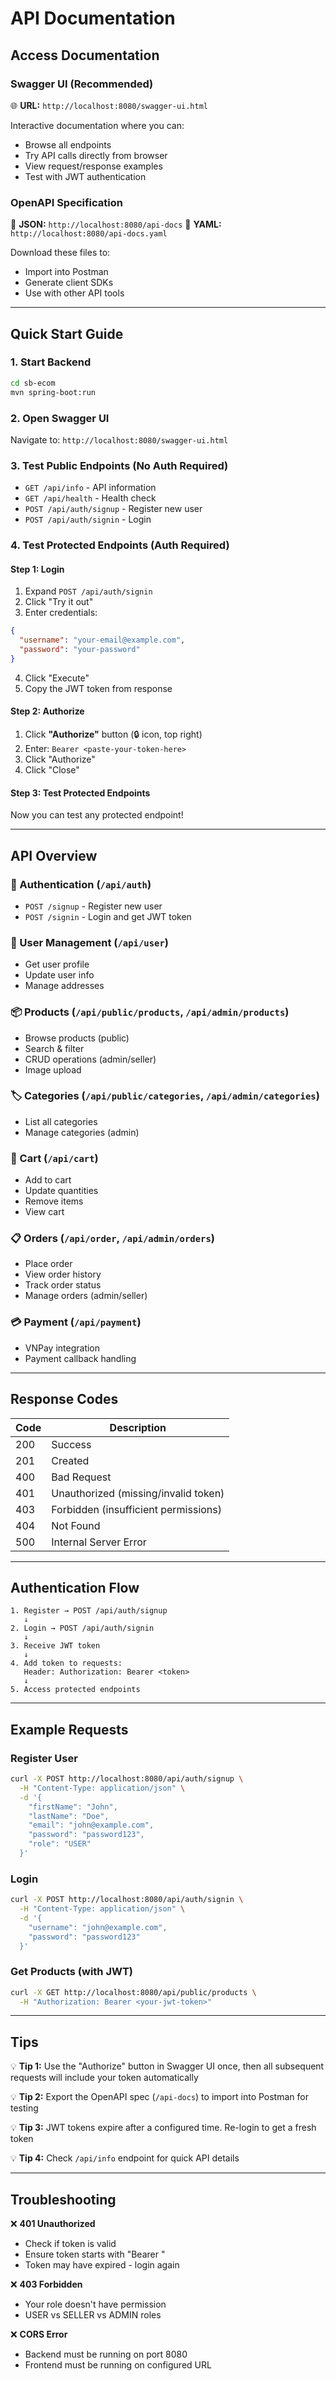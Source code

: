 # API Documentation

## Access Documentation

### Swagger UI (Recommended)
🌐 **URL:** `http://localhost:8080/swagger-ui.html`

Interactive documentation where you can:
- Browse all endpoints
- Try API calls directly from browser
- View request/response examples
- Test with JWT authentication

### OpenAPI Specification

📄 **JSON:** `http://localhost:8080/api-docs`
📄 **YAML:** `http://localhost:8080/api-docs.yaml`

Download these files to:
- Import into Postman
- Generate client SDKs
- Use with other API tools

---

## Quick Start Guide

### 1. Start Backend
```bash
cd sb-ecom
mvn spring-boot:run
```

### 2. Open Swagger UI
Navigate to: `http://localhost:8080/swagger-ui.html`

### 3. Test Public Endpoints (No Auth Required)
- `GET /api/info` - API information
- `GET /api/health` - Health check
- `POST /api/auth/signup` - Register new user
- `POST /api/auth/signin` - Login

### 4. Test Protected Endpoints (Auth Required)

#### Step 1: Login
1. Expand `POST /api/auth/signin`
2. Click "Try it out"
3. Enter credentials:
```json
{
  "username": "your-email@example.com",
  "password": "your-password"
}
```
4. Click "Execute"
5. Copy the JWT token from response

#### Step 2: Authorize
1. Click **"Authorize"** button (🔒 icon, top right)
2. Enter: `Bearer <paste-your-token-here>`
3. Click "Authorize"
4. Click "Close"

#### Step 3: Test Protected Endpoints
Now you can test any protected endpoint!

---

## API Overview

### 🔐 Authentication (`/api/auth`)
- `POST /signup` - Register new user
- `POST /signin` - Login and get JWT token

### 👤 User Management (`/api/user`)
- Get user profile
- Update user info
- Manage addresses

### 📦 Products (`/api/public/products`, `/api/admin/products`)
- Browse products (public)
- Search & filter
- CRUD operations (admin/seller)
- Image upload

### 🏷️ Categories (`/api/public/categories`, `/api/admin/categories`)
- List all categories
- Manage categories (admin)

### 🛒 Cart (`/api/cart`)
- Add to cart
- Update quantities
- Remove items
- View cart

### 📋 Orders (`/api/order`, `/api/admin/orders`)
- Place order
- View order history
- Track order status
- Manage orders (admin/seller)

### 💳 Payment (`/api/payment`)
- VNPay integration
- Payment callback handling

---

## Response Codes

| Code | Description |
|------|-------------|
| 200 | Success |
| 201 | Created |
| 400 | Bad Request |
| 401 | Unauthorized (missing/invalid token) |
| 403 | Forbidden (insufficient permissions) |
| 404 | Not Found |
| 500 | Internal Server Error |

---

## Authentication Flow

```
1. Register → POST /api/auth/signup
   ↓
2. Login → POST /api/auth/signin
   ↓
3. Receive JWT token
   ↓
4. Add token to requests:
   Header: Authorization: Bearer <token>
   ↓
5. Access protected endpoints
```

---

## Example Requests

### Register User
```bash
curl -X POST http://localhost:8080/api/auth/signup \
  -H "Content-Type: application/json" \
  -d '{
    "firstName": "John",
    "lastName": "Doe",
    "email": "john@example.com",
    "password": "password123",
    "role": "USER"
  }'
```

### Login
```bash
curl -X POST http://localhost:8080/api/auth/signin \
  -H "Content-Type: application/json" \
  -d '{
    "username": "john@example.com",
    "password": "password123"
  }'
```

### Get Products (with JWT)
```bash
curl -X GET http://localhost:8080/api/public/products \
  -H "Authorization: Bearer <your-jwt-token>"
```

---

## Tips

💡 **Tip 1:** Use the "Authorize" button in Swagger UI once, then all subsequent requests will include your token automatically

💡 **Tip 2:** Export the OpenAPI spec (`/api-docs`) to import into Postman for testing

💡 **Tip 3:** JWT tokens expire after a configured time. Re-login to get a fresh token

💡 **Tip 4:** Check `/api/info` endpoint for quick API details

---

## Troubleshooting

❌ **401 Unauthorized**
- Check if token is valid
- Ensure token starts with "Bearer "
- Token may have expired - login again

❌ **403 Forbidden**
- Your role doesn't have permission
- USER vs SELLER vs ADMIN roles

❌ **CORS Error**
- Backend must be running on port 8080
- Frontend must be running on configured URL
